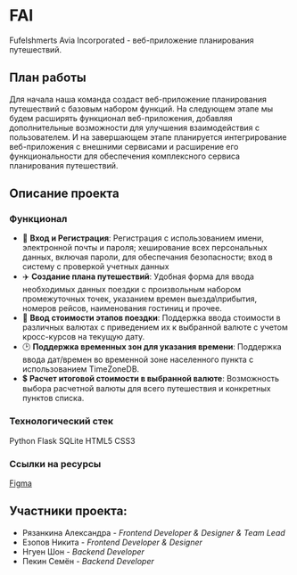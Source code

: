 # FAI
Fufelshmerts Avia Incorporated - веб-приложение планирования путешествий.
## План работы
Для начала наша команда создаст веб-приложение планирования путешествий с базовым набором функций. На следующем этапе мы будем расширять функционал веб-приложения, добавляя дополнительные возможности для улучшения взаимодействия с пользователем. И на завершающем этапе планируется интегрирование веб-приложения с внешними сервисами и расширение его функциональности для обеспечения комплексного сервиса планирования путешествий.

## Описание проекта
### Функционал
- 🔑 __Вход и Регистрация__: Регистрация с использованием имени, электронной почты и пароля; хеширование всех персональных данных, включая пароли, для обеспечания безопасности; вход в систему с проверкой учетных данных
- ✈️ __Создание плана путешествий__: Удобная форма для ввода необходимых данных поездки с произвольным набором промежуточных точек, указанием времен выезда\прибытия, номеров рейсов, наименования гостиниц и прочее.
- 💸 __Ввод стоимости этапов поездки__: Поддержка ввода стоимости в различных валютах с приведением их к выбранной валюте с учетом кросс-курсов на текущую дату.
- 🕑 __Поддержка временных зон для указания времени__: Поддержка ввода дат/времен во временной зоне населенного пункта с использованием TimeZoneDB.
- 💲 __Расчет итоговой стоимости в выбранной валюте__: Возможность выбора расчетной валюты для всего путешествия и конкретных пунктов списка.

### Технологический стек
Python Flask SQLite HTML5 CSS3

### Ссылки на ресурсы
[Figma](https://www.figma.com/design/gRoHqLeDupp6WDbgvQ3Yrx/FAI?t=DbBHf71RhbaD89Zw-1)

## Участники проекта:
  - Рязанкина Александра - _Frontend Developer & Designer & Team Lead_
  - Езопов Никита - _Frontend Developer & Designer_
  - Нгуен Шон - _Backend Developer_
  - Пекин Семён - _Backend Developer_


